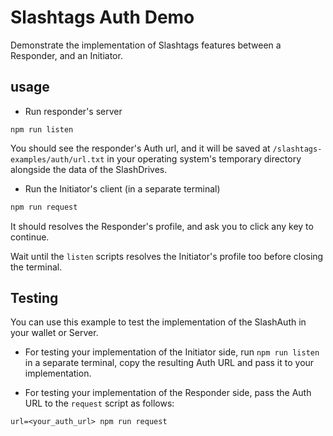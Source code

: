 # Slashtags Auth Demo

Demonstrate the implementation of Slashtags features between a Responder, and an Initiator.

## usage

- Run responder's server

```
npm run listen
```

You should see the responder's Auth url, and it will be saved at `/slashtags-examples/auth/url.txt` in your operating system's temporary directory alongside the data of the SlashDrives.

- Run the Initiator's client (in a separate terminal)

```bash
npm run request
```

It should resolves the Responder's profile, and ask you to click any key to continue.

Wait until the `listen` scripts resolves the Initiator's profile too before closing the terminal.

## Testing

You can use this example to test the implementation of the SlashAuth in your wallet or Server.

- For testing your implementation of the Initiator side, run `npm run listen` in a separate terminal, copy the resulting Auth URL and pass it to your implementation.

- For testing your implementation of the Responder side, pass the Auth URL to the `request` script as follows:

```
url=<your_auth_url> npm run request
```
